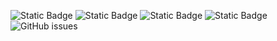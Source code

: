 ![Static Badge](https://img.shields.io/badge/blacklists-60-000000) ![Static Badge](https://img.shields.io/badge/blacklisted-3047657-cc0000) ![Static Badge](https://img.shields.io/badge/whitelisted-2242-00CC00) ![Static Badge](https://img.shields.io/badge/streaming_blacklist-28106-000000) ![GitHub issues](https://img.shields.io/github/issues/fabriziosalmi/blacklists)
